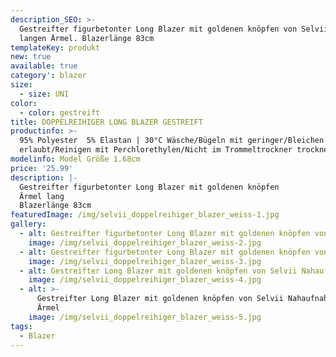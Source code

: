 ```yaml
---
description_SEO: >-
  Gestreifter figurbetonter Long Blazer mit goldenen knöpfen von Selvii mit
  langen Ärmel. Blazerlänge 83cm
templateKey: produkt
new: true
available: true
category': blazer
size:
  - size: UNI
color:
  - color: gestreift
title: DOPPELREIHIGER LONG BLAZER GESTREIFT
productinfo: >-
  95% Polyester  5% Elastan | 30°C Wäsche/Bügeln mit geringer/Bleichen nicht
  erlaubt/Reinigen mit Perchlorethylen/Nicht im Trommeltrockner trocknen
modelinfo: Model Größe 1.68cm
price: '25.99'
description: |-
  Gestreifter figurbetonter Long Blazer mit goldenen knöpfen
  Ärmel lang
  Blazerlänge 83cm
featuredImage: /img/selvii_doppelreihiger_blazer_weiss-1.jpg
gallery:
  - alt: Gestreifter figurbetonter Long Blazer mit goldenen knöpfen von Selvii
    image: /img/selvii_doppelreihiger_blazer_weiss-2.jpg
  - alt: Gestreifter figurbetonter Long Blazer mit goldenen knöpfen von Selvii
    image: /img/selvii_doppelreihiger_blazer_weiss-3.jpg
  - alt: Gestreifter Long Blazer mit goldenen knöpfen von Selvii Nahaufnahme
    image: /img/selvii_doppelreihiger_blazer_weiss-4.jpg
  - alt: >-
      Gestreifter Long Blazer mit goldenen knöpfen von Selvii Nahaufnahme vom
      Ärmel
    image: /img/selvii_doppelreihiger_blazer_weiss-5.jpg
tags:
  - Blazer
---
```


